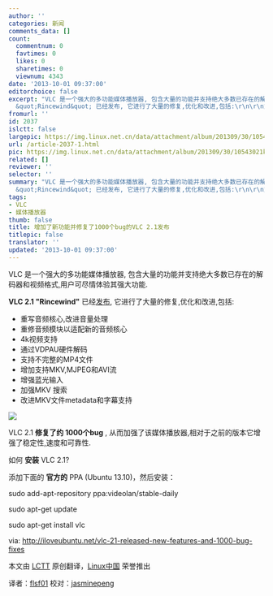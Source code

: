 ```yaml
---
author: ''
categories: 新闻
comments_data: []
count:
  commentnum: 0
  favtimes: 0
  likes: 0
  sharetimes: 0
  viewnum: 4343
date: '2013-10-01 09:37:00'
editorchoice: false
excerpt: "VLC 是一个强大的多功能媒体播放器, 包含大量的功能并支持绝大多数已存在的解码器和视频格式,用户可尽情体验其强大功能.\r\nVLC 2.1
  &quot;Rincewind&quot; 已经发布, 它进行了大量的修复,优化和改进,包括:\r\n\r\n重写音频核心,改进音  ..."
fromurl: ''
id: 2037
islctt: false
largepic: https://img.linux.net.cn/data/attachment/album/201309/30/10543021kgwg7tufqijwwj.png
url: /article-2037-1.html
pic: https://img.linux.net.cn/data/attachment/album/201309/30/10543021kgwg7tufqijwwj.png.thumb.jpg
related: []
reviewer: ''
selector: ''
summary: "VLC 是一个强大的多功能媒体播放器, 包含大量的功能并支持绝大多数已存在的解码器和视频格式,用户可尽情体验其强大功能.\r\nVLC 2.1
  &quot;Rincewind&quot; 已经发布, 它进行了大量的修复,优化和改进,包括:\r\n\r\n重写音频核心,改进音  ..."
tags:
- VLC
- 媒体播放器
thumb: false
title: 增加了新功能并修复了1000个bug的VLC 2.1发布
titlepic: false
translator: ''
updated: '2013-10-01 09:37:00'
---
```


VLC 是一个强大的多功能媒体播放器, 包含大量的功能并支持绝大多数已存在的解码器和视频格式,用户可尽情体验其强大功能.


**VLC 2.1 "Rincewind"** 已经[发布](http://www.videolan.org/vlc/releases/2.1.0.html), 它进行了大量的修复,优化和改进,包括:


* 重写音频核心,改进音量处理
* 重修音频模块以适配新的音频核心
* 4k视频支持
* 通过VDPAU硬件解码
* 支持不完整的MP4文件
* 增加支持MKV,MJPEG和AVI流
* 增强蓝光输入
* 加强MKV 搜索
* 改进MKV文件metadata和字幕支持


 


[![](https://img.linux.net.cn/data/attachment/album/201309/30/10543021kgwg7tufqijwwj.png)](https://img.linux.net.cnhttps://img.linux.net.cn/data/attachment/album/201309/30/10543021kgwg7tufqijwwj.png)


VLC 2.1 **修复了约 1000个bug** , 从而加强了该媒体播放器,相对于之前的版本它增强了稳定性,速度和可靠性.


如何 **安装** VLC 2.1?


添加下面的 **官方的** PPA (Ubuntu 13.10)，然后安装：


sudo add-apt-repository ppa:videolan/stable-daily


sudo apt-get update


sudo apt-get install vlc


 


via: <http://iloveubuntu.net/vlc-21-released-new-features-and-1000-bug-fixes>


本文由 [LCTT](https://github.com/LCTT/TranslateProject) 原创翻译，[Linux中国](http://linux.cn/portal.php) 荣誉推出


译者：[flsf01](http://linux.cn/space/flsf01) 校对：[jasminepeng](http://linux.cn/space/jasminepeng)